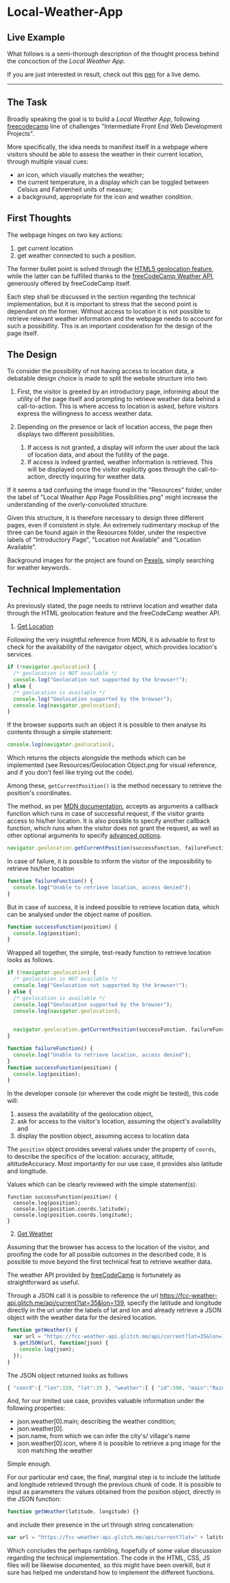 # Local-Weather-App

## Live Example 

What follows is a semi-thorough description of the thought process behind the concoction of the *Local Weather App*. 

If you are just interested in result, check out this [pen](https://codepen.io/borntofrappe/full/MQaOJV) for a live demo. 

---

## The Task

Broadly speaking the goal is to build a *Local Weather App*, following [freecodecamp](https://www.freecodecamp.org/) line of challenges "Intermediate Front End Web Development Projects".

More specifically, the idea needs to manifest itself in a webpage where visitors should be able to assess the weather in their current location, through multiple visual cues: 

- an icon, which visually matches the weather;
- the current temperature, in a display which can be toggled between Celsius and Fahrenheit units of measure;
- a background, appropriate for the icon and weather condition.


## First Thoughts

The webpage hinges on two key actions:

1. get current location
2. get weather connected to such a position. 

The former bullet point is solved through the [HTML5 geolocation feature](https://developer.mozilla.org/en-US/docs/Web/API/Geolocation/Using_geolocation), while the latter can be fulfilled thanks to the [freeCodeCamp Weather API](https://fcc-weather-api.glitch.me/), generously offered by freeCodeCamp itself.

Each step shall be discussed in the section regarding the technical implementation, but it is important to stress that the second point is dependant on the former. Without access to location it is not possible to retrieve relevant weather information and the webpage needs to account for such a possibillity. This is an important cosideration for the design of the page itself.

## The Design

To consider the possibility of not having access to location data, a debatable design choice is made to split the website structure into two. 

1. First, the visitor is greeted by an introductory page, informing about the utility of the page itself and prompting to retrieve weather data behind a call-to-action. This is where access to location is asked, before visitors express the willingness to access weather data.

2. Depending on the presence or lack of location access, the page then displays two different possibilities. 

    1. If access is not granted, a display will inform the user about the lack of location data, and about the futility of the page. 
    2. If access is indeed granted, weather information is retrieved. This will be displayed once the visitor explicitly goes through the call-to-action, directly inquiring for weather data.
  
If it seems a tad confusing the image found in the "Resources" folder, under the label of "Local Weather App Page Possibilities.png" might increase the understanding of the overly-convoluted structure.


Given this structure, it is therefore necessary to design three different pages, even if consistent in style. An extremely rudimentary mockup of the three can be found again in the Resources folder, under the respective labels of "Introductory Page", "Location not Available" and "Location Available".

Background images for the project are found on [Pexels](https://www.pexels.com/), simply searching for weather keywords.


## Technical Implementation

As previously stated, the page needs to retrieve location and weather data through the HTML geolocation feature and the freeCodeCamp weather API.

1. [Get Location](https://developer.mozilla.org/en-US/docs/Web/API/Geolocation/Using_geolocation)

Following the very insightful reference from MDN, it is advisable to first to check for the availability of the navigator object, which provides location's services.

```js
if (!navigator.geolocation) {
  /* geolocation is NOT available */
  console.log("Geolocation not supported by the browser!");
} else {
  /* geolocation is available */
  console.log("Geolocation supported by the browser");
  console.log(navigator.geolocation);
}
```

If the browser supports such an object it is possible to then analyse its contents through a simple statement:

```js
console.log(navigator.geolocation);
```

Which returns the objects alongside the methods which can be implemented (see Resources/Geolocation Object.png for visual reference, and if you don't feel like trying out the code).

Among these, `getCurrentPosition()` is the method necessary to retrieve the position's coordinates. 

The method, as per [MDN documentation](https://developer.mozilla.org/en-US/docs/Web/API/Geolocation/getCurrentPosition), accepts as arguments a callback function which runs in case of successful request, if the visitor grants access to his/her location. 
It is also possible to specify another callback function, which runs when the visitor does not grant the request, as well as other optional arguments to specify [advanced options](https://developer.mozilla.org/en-US/docs/Web/API/PositionOptions). 


```js
navigator.geolocation.getCurrentPosition(successFunction, failureFunction, advancedOptions);
```

In case of failure, it is possible to inform the visitor of the impossibility to retrieve his/her location

```js
function failureFunction() {
  console.log("Unable to retrieve location, access denied");
}
```

But in case of success, it is indeed possible to retrieve location data, which can be analysed under the object name of position.

```js
function successFunction(position) {
  console.log(position);
}
```

Wrapped all together, the simple, test-ready function to retrieve location looks as follows.

```js
if (!navigator.geolocation) {
  /* geolocation is NOT available */
  console.log("Geolocation not supported by the browser!");
} else {
  /* geolocation is available */
  console.log("Geolocation supported by the browser");
  console.log(navigator.geolocation);

  
  navigator.geolocation.getCurrentPosition(successFunction, failureFunction);
}

function failureFunction() {
  console.log("Unable to retrieve location, access denied");
}
function successFunction(position) {
  console.log(position);
}
```

In the developer console (or wherever the code might be tested), this code will:

1. assess the availability of the geolocation object, 
2. ask for access to the visitor's location, assuming the object's availability and
3. display the position object, assuming access to location data

The `position` object provides several values under the property of `coords`, to describe the specifics of the location: accuracy, altitude, altitudeAccuracy. Most importantly for our use case, it provides also latitude and longitude.

Values which can be clearly reviewed with the simple statement(s):

```
function successFunction(position) {
  console.log(position);
  console.log(position.coords.latitude);
  console.log(position.coords.longitude);
}
```


2. [Get Weather](https://fcc-weather-api.glitch.me/)

Assuming that the browser has access to the location of the visitor, and proofing the code for all possible outcomes in the described code, it is possible to move beyond the first technical feat to retrieve weather data.

The weather API provided by [freeCodeCamp](https://fcc-weather-api.glitch.me/) is fortunately as straightforward as useful.

Through a JSON call it is possible to reference the url https://fcc-weather-api.glitch.me/api/current?lat=35&lon=139, specify the latitude and longitude directly in the url under the labels of lat and lon and already retrieve a JSON object with the weather data for the desired location.

```js
function getWeather() {
  var url = "https://fcc-weather-api.glitch.me/api/current?lat=35&lon=139";
  $.getJSON(url, function(json) {
    console.log(json);
  });
}
```

The JSON object returned looks as follows 

```js
{ "coord":{ "lon":159, "lat":35 }, "weather":[ { "id":500, "main":"Rain", "description":"light rain", "icon":"https://cdn.glitch.com/6e8889e5-7a72-48f0-a061-863548450de5%2F10n.png?1499366021399" } ], "base":"stations", "main":{ "temp":22.59, "pressure":1027.45, "humidity":100, "temp_min":22.59, "temp_max":22.59, "sea_level":1027.47, "grnd_level":1027.45 }, "wind":{ "speed":8.12, "deg":246.503 }, "rain":{ "3h":0.45 }, "clouds":{ "all":92 }, "dt":1499521932, "sys":{ "message":0.0034, "sunrise":1499451436, "sunset":1499503246 }, "id":0, "name":"", "cod":200 }
```

And, for our limited use case, provides valuable information under the following properties:

- json.weather[0].main; describing the weather condition;
- json.weather[0].
- json.name, from which we can infer the city's/ village's name
- json.weather[0].icon, where it is possible to retrieve a png image for the icon matching the weather

Simple enough.

For our particular end case, the final, marginal step is to include the latitude and longitude retrieved through the previous chunk of code. It is possible to input as parameters the values obtained from the position object, directly in the JSON function:

```js
function getWeather(latitude, longitude) {}
```

and include their presence in the url through string concatenation:

```js
var url = "https://fcc-weather-api.glitch.me/api/current?lat=" + latitude + "&lon=" + longitude;
```

Which concludes the perhaps rambling, hopefully of some value discussion regarding the technical implementation. The code in the HTML, CSS, JS files will be likewise documented, so this might have been overkill, but it sure has helped me understand how to implement the different functions.

